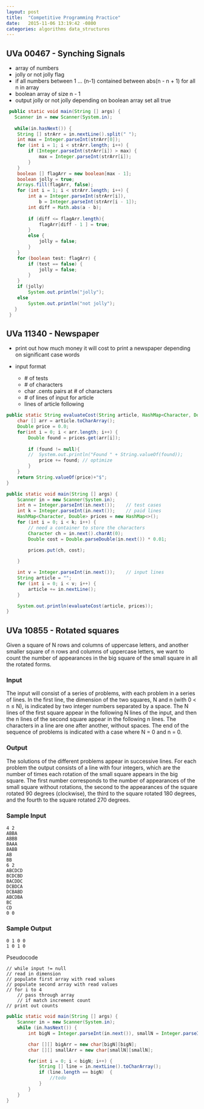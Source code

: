 ```yaml
---
layout: post
title:  "Competitive Programming Practice"
date:   2015-11-06 13:19:42 -0800
categories: algorithms data_structures
---
```

## UVa 00467 - Synching Signals
* array of numbers
* jolly or not jolly flag
* if all numbers between 1 ... (n-1) contained between abs(n - n + 1) for all n in array
* boolean array of size n - 1
* output jolly or not jolly depending on boolean array set all true

```java
 public static void main(String [] args) {
   Scanner in = new Scanner(System.in);
  
   while(in.hasNext()) {
   	String [] strArr = in.nextLine().split(" ");
   	int max = Integer.parseInt(strArr[0]);
   	for (int i = 1; i < strArr.length; i++) {
   		if (Integer.parseInt(strArr[i]) > max) {
   			max = Integer.parseInt(strArr[i]);
   		}
   	}
   	boolean [] flagArr = new boolean[max - 1];
   	boolean jolly = true;
   	Arrays.fill(flagArr, false);
   	for (int i = 1; i < strArr.length; i++) {
   		int a = Integer.parseInt(strArr[i]),
   			b = Integer.parseInt(strArr[i - 1]);
   		int diff = Math.abs(a - b);
   		
   		if (diff <= flagArr.length){
   			flagArr[diff - 1 ] = true;
   		}
   		else {
   			jolly = false;
   		}
   	}
   	for (boolean test: flagArr) {
   		if (test == false) {
   			jolly = false;
   		}
   	}
   	if (jolly) 
   		System.out.println("jolly");
   	else
   		System.out.println("not jolly");
   }
 }
```




## UVa 11340 - Newspaper

* print out how much money it will cost to print a newspaper depending on significant case words

* input format
	* \# of tests
  * \# of characters
  * char .cents pairs at # of characters
  * \# of lines of input for article
  * lines of article following

```java
public static String evaluateCost(String article, HashMap<Character, Double> prices) {
	char [] arr = article.toCharArray();
	Double price = 0.0;
	for(int i = 0; i < arr.length; i++) {
		Double found = prices.get(arr[i]);
		
		if (found != null){
		//	System.out.println("Found " + String.valueOf(found));
			price += found;	// optimize
		}
	}
	return String.valueOf(price)+"$";	
}

public static void main(String [] args) {
	Scanner in = new Scanner(System.in);
	int n = Integer.parseInt(in.next());	// test cases
	int k = Integer.parseInt(in.next());	// paid lines
	HashMap<Character, Double> prices = new HashMap<>();
	for (int i = 0; i < k; i++) {
		// need a container to store the characters
		Character ch = in.next().charAt(0);
		Double cost = Double.parseDouble(in.next()) * 0.01;
	
		prices.put(ch, cost);

	}

	int v = Integer.parseInt(in.next());	// input lines
	String article = "";
	for (int i = 0; i < v; i++) {
		article += in.nextLine();
	}

	System.out.println(evaluateCost(article, prices));
}
```



 ## UVa 10855 - Rotated squares 

 Given a square of N rows and columns of uppercase letters, and another smaller square of n rows and
columns of uppercase letters, we want to count the number of appearances in the big square of the
small square in all the rotated forms.

### Input
The input will consist of a series of problems, with each problem in a series of lines. In the first line,
the dimension of the two squares, N and n (with 0 < n ≤ N), is indicated by two integer numbers
separated by a space. The N lines of the first square appear in the following N lines of the input,
and then the n lines of the second square appear in the following n lines. The characters in a line are
one after another, without spaces. The end of the sequence of problems is indicated with a case where
N = 0 and n = 0.

### Output
The solutions of the different problems appear in successive lines. For each problem the output consists
of a line with four integers, which are the number of times each rotation of the small square appears in
the big square. The first number corresponds to the number of appearances of the small square without
rotations, the second to the appearances of the square rotated 90 degrees (clockwise), the third to the
square rotated 180 degrees, and the fourth to the square rotated 270 degrees.

### Sample Input
```
4 2
ABBA
ABBB
BAAA
BABB
AB
BB
6 2
ABCDCD
BCDCBD
BACDDC
DCBDCA
DCBABD
ABCDBA
BC
CD
0 0
```
### Sample Output
```
0 1 0 0
1 0 1 0
```
Pseudocode
```
// while input != null
// read in dimension
// populate first array with read values
// populate second array with read values
// for i to 4 
	// pass through array
	// if match increment count
// print out counts
```


```java
public static void main(String [] args) {
	Scanner in = new Scanner(System.in);
	while (in.hasNext()) {
		int bigN = Integer.parseInt(in.next()), smallN = Integer.parseInt(in.next());

		char [][] bigArr = new char[bigN][bigN];
		char [][] smallArr = new char[smallN][smallN];

		for(int i = 0; i < bigN; i++) {
			String [] line = in.nextLine().toCharArray();
			if (line.length == bigN)  {
                //todo
			}
		}
	}
}
```

